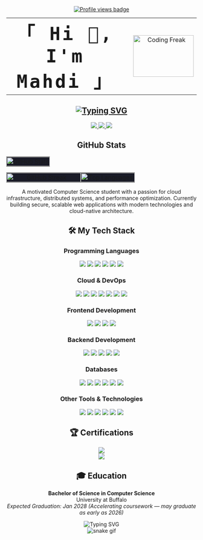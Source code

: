 <div align="center">
  <table style="border: none; background: none; margin: 0 auto;">
    <p align="center">
    <!-- =========  Centered, dynamic profile‑views badge  ========= -->
<p align="center">
  <a href="https://github.com/oss-mahdi" title="👀 Profile views">
    <img
      src="https://komarev.com/ghpvc/?username=oss-mahdi&style=for-the-badge&label=Profile+views&color=1E40AF&labelColor=60A5FA"
      alt="Profile views badge" />
  </a>
</p>

  </p>
    <tr>
<!--       <td style="vertical-align: middle; border: none; background: none; padding-right: 25px; text-align: center;">
        <img src="profile.jpg" alt="Profile" width="120" height="110" style="border-radius: 50%; box-shadow: 0 2px 8px rgba(0,0,0,0.10); object-fit: cover;" />
      </td> -->
      <td style="vertical-align: middle; border: none; background: none; padding-right: 25px; text-align: center;">
        <code style="font-size:3em; font-weight: bold; letter-spacing: 5px;"><strong>「 Hi 👋, I'm Mahdi 」</strong></code>
      </td>
      <td style="vertical-align: middle; border: none; background: none; text-align: center;">
        <img src="https://images.squarespace-cdn.com/content/v1/5769fc401b631bab1addb2ab/1541580611624-TE64QGKRJG8SWAIUS7NS/ke17ZwdGBToddI8pDm48kPoswlzjSVMM-SxOp7CV59BZw-zPPgdn4jUwVcJE1ZvWQUxwkmyExglNqGp0IvTJZamWLI2zvYWH8K3-s_4yszcp2ryTI0HqTOaaUohrI8PI6FXy8c9PWtBlqAVlUS5izpdcIXDZqDYvprRqZ29Pw0o/coding-freak.gif" alt="Coding Freak" width="160" height="110" style="object-fit: cover;" />
      </td>
    </tr>
  </table>

  

  <h2 align="center">
    <a href="https://git.io/typing-svg"><img src="https://readme-typing-svg.demolab.com?font=Poppins&weight=600&size=40&duration=500&pause=400&color=0366D6&center=true&vCenter=true&width=600&height=60&lines=AWS+Solution+Architect;Full+Stack+Developer;Computer+Science+Student" alt="Typing SVG" /></a>
  </h2>

 

  <div align="center">
    <a href="https://mahdi.myintro.link">
      <img src="https://img.shields.io/badge/Website-myintro.link-0366D6?style=for-the-badge&logo=google-chrome&logoColor=white" />
    </a>
    <a href="mailto:mahdiash@buffalo.edu">
      <img src="https://img.shields.io/badge/Email-mahdiash@buffalo.edu-EA4335?style=for-the-badge&logo=gmail&logoColor=white" />
    </a>
    <a href="https://linkedin.com/in/mahdi959">
      <img src="https://img.shields.io/badge/LinkedIn-mahdi959-0A66C2?style=for-the-badge&logo=linkedin&logoColor=white" />
    </a>
  </div>
</div>

<h2 align="center"> GitHub Stats</h2>

<div align="center" width="100%">
  <table width="100%">
    <tr>
      <td width="100%" align="center" style="padding: 0; background-color: #1A1B27;">
        <img width="100%" src="https://github-readme-stats.vercel.app/api?username=oss-mahdi&show_icons=true&theme=tokyonight&hide_border=true&include_all_commits=true&count_private=true&custom_title=Mahdi%20Ashrafee's%20GitHub%20Stats" alt="GitHub Stats"/>
      </td>
    </tr>
  </table>
</div>

<div align="center" width="100%">
  <table width="100%">
    <tr>
      <td width="55%" align="center" style="padding: 0; background-color: #1A1B27;">
        <img width="100%" src="https://streak-stats.demolab.com?user=oss-mahdi&theme=tokyonight&hide_border=true&mode=weekly" alt="GitHub Streak"/>
      </td>
      <td width="40%" align="center" style="padding: 0; background-color: #1A1B27;">
        <img width="100%" src="https://github-readme-stats.vercel.app/api/top-langs/?username=oss-mahdi&layout=compact&theme=tokyonight&hide_border=true&langs_count=6" alt="Top Languages"/>
      </td>
    </tr>
  </table>
</div>
 <p align="center">
    A motivated Computer Science student with a passion for cloud infrastructure, distributed systems, and performance optimization. Currently building secure, scalable web applications with modern technologies and cloud-native architecture.
  </p>
<h2 align="center">🛠️ My Tech Stack</h2>

<h3 align="center">Programming Languages</h3>
<p align="center">
  <img src="https://img.shields.io/badge/C++-00599C?style=for-the-badge&logo=cplusplus&logoColor=white" />
  <img src="https://img.shields.io/badge/Python-3776AB?style=for-the-badge&logo=python&logoColor=white" />
  <img src="https://img.shields.io/badge/C-A8B9CC?style=for-the-badge&logo=c&logoColor=white" />
  <img src="https://img.shields.io/badge/Java-ED8B00?style=for-the-badge&logo=openjdk&logoColor=white" />
  <img src="https://img.shields.io/badge/JavaScript-F7DF1E?style=for-the-badge&logo=javascript&logoColor=black" />
  <img src="https://img.shields.io/badge/Bash-4EAA25?style=for-the-badge&logo=gnu-bash&logoColor=white" />
</p>

<h3 align="center">Cloud & DevOps</h3>
<p align="center">
  <img src="https://img.shields.io/badge/AWS-232F3E?style=for-the-badge&logo=amazon-aws&logoColor=white" />
  <img src="https://img.shields.io/badge/EC2-FF9900?style=for-the-badge&logo=amazon-ec2&logoColor=white" />
  <img src="https://img.shields.io/badge/S3-569A31?style=for-the-badge&logo=amazon-s3&logoColor=white" />
  <img src="https://img.shields.io/badge/Route_53-8C4FFF?style=for-the-badge&logo=amazon-route53&logoColor=white" />
  <img src="https://img.shields.io/badge/Docker-2496ED?style=for-the-badge&logo=docker&logoColor=white" />
  <img src="https://img.shields.io/badge/GitHub_Actions-2088FF?style=for-the-badge&logo=github-actions&logoColor=white" />
  <img src="https://img.shields.io/badge/CI/CD-4A154B?style=for-the-badge&logo=circleci&logoColor=white" />
</p>

<h3 align="center">Frontend Development</h3>
<p align="center">
  <img src="https://img.shields.io/badge/HTML5-E34F26?style=for-the-badge&logo=html5&logoColor=white" />
  <img src="https://img.shields.io/badge/CSS3-1572B6?style=for-the-badge&logo=css3&logoColor=white" />
  <img src="https://img.shields.io/badge/Tailwind_CSS-38B2AC?style=for-the-badge&logo=tailwind-css&logoColor=white" />
  <img src="https://img.shields.io/badge/SvelteKit-FF3E00?style=for-the-badge&logo=svelte&logoColor=white" />
</p>

<h3 align="center">Backend Development</h3>
<p align="center">
  <img src="https://img.shields.io/badge/FastAPI-009688?style=for-the-badge&logo=fastapi&logoColor=white" />
  <img src="https://img.shields.io/badge/Flask-000000?style=for-the-badge&logo=flask&logoColor=white" />
  <img src="https://img.shields.io/badge/REST_APIs-FF6C37?style=for-the-badge&logo=postman&logoColor=white" />
  <img src="https://img.shields.io/badge/WebSockets-010101?style=for-the-badge&logo=socket.io&logoColor=white" />
  <img src="https://img.shields.io/badge/PocketBase-B8DBE4?style=for-the-badge&logo=pocketbase&logoColor=black" />
</p>

<h3 align="center">Databases</h3>
<p align="center">
  <img src="https://img.shields.io/badge/PostgreSQL-316192?style=for-the-badge&logo=postgresql&logoColor=white" />
  <img src="https://img.shields.io/badge/MySQL-4479A1?style=for-the-badge&logo=mysql&logoColor=white" />
  <img src="https://img.shields.io/badge/MongoDB-47A248?style=for-the-badge&logo=mongodb&logoColor=white" />
  <img src="https://img.shields.io/badge/DynamoDB-4053D6?style=for-the-badge&logo=amazon-dynamodb&logoColor=white" />
  <img src="https://img.shields.io/badge/Redis-DC382D?style=for-the-badge&logo=redis&logoColor=white" />
  <img src="https://img.shields.io/badge/Memcached-1E88E5?style=for-the-badge&logo=memcached&logoColor=white" />
</p>

<h3 align="center">Other Tools & Technologies</h3>
<p align="center">
  <img src="https://img.shields.io/badge/Git-F05032?style=for-the-badge&logo=git&logoColor=white" />
  <img src="https://img.shields.io/badge/Linux-FCC624?style=for-the-badge&logo=linux&logoColor=black" />
  <img src="https://img.shields.io/badge/Nginx-009639?style=for-the-badge&logo=nginx&logoColor=white" />
  <img src="https://img.shields.io/badge/Caddy-00ADD8?style=for-the-badge&logo=caddy&logoColor=white" />
  <img src="https://img.shields.io/badge/VS_Code-007ACC?style=for-the-badge&logo=visual-studio-code&logoColor=white" />
  <img src="https://img.shields.io/badge/Emacs-7F5AB6?style=for-the-badge&logo=gnu-emacs&logoColor=white" />
</p>

<h2 align="center">🏆 Certifications</h2>

<p align="center">
  <img src="https://img.shields.io/badge/AWS_Certified_Cloud_Practitioner-232F3E?style=for-the-badge&logo=amazon-aws&logoColor=white" />
  <br>
  <img src="https://img.shields.io/badge/(In_Progress)_AWS_Certified_Solutions_Architect_Associate-232F3E?style=for-the-badge&logo=amazon-aws&logoColor=white" />
</p>

<h2 align="center">🎓 Education</h2>

<p align="center">
  <strong>Bachelor of Science in Computer Science</strong>
  <br>
  University at Buffalo
  <br>
  <em>Expected Graduation: Jan 2028 (Accelerating coursework — may graduate as early as 2026)</em>
</p>

<div align="center">
  <img src="https://readme-typing-svg.herokuapp.com?font=Fira+Code&weight500&size=20&pause=500&color=2196F3&center=true&vCenter=true&random=false&width600&height40&lines=Thanks+for+visiting!" alt="Typing SVG" />
</div>
<div align="center">
  <img src="https://github.com/oss-mahdi/oss-mahdi/blob/output/github-snake.svg" alt="snake gif"/>
</div>

